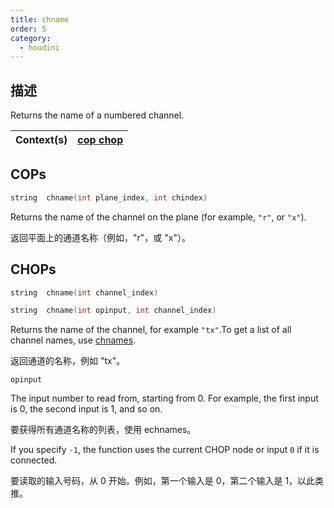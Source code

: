 ```yaml
---
title: chname
order: 5
category:
  - houdini
---
```

    
## 描述

Returns the name of a numbered channel.

| Context(s) | [cop](../contexts/cop.html)[ chop](../contexts/chop.html) |
| ---------- | --------------------------------------------------------- |

## COPs

```c
string  chname(int plane_index, int chindex)
```

Returns the name of the channel on the plane (for example, `"r"`, or `"x"`).

返回平面上的通道名称（例如，"r"，或 "x"）。

## CHOPs

```c
string  chname(int channel_index)
```

```c
string  chname(int opinput, int channel_index)
```

Returns the name of the channel, for example `"tx"`.To get a list of all
channel names, use [chnames](chnames.html "Returns all the CHOP channel names
of a given CHOP input.").

返回通道的名称，例如 "tx"。

`opinput`

The input number to read from, starting from 0. For example, the first input
is 0, the second input is 1, and so on.

要获得所有通道名称的列表，使用 echnames。

If you specify `-1`, the function uses the current CHOP node or input `0` if
it is connected.

要读取的输入号码，从 0 开始。例如，第一个输入是 0，第二个输入是 1，以此类推。
